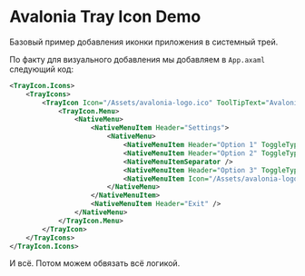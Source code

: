 ﻿# Avalonia Tray Icon Demo

Базовый пример добавления иконки приложения в системный трей.

По факту для визуального добавления мы добавляем в `App.axaml` следующий код:

```xml
<TrayIcon.Icons>
    <TrayIcons>
        <TrayIcon Icon="/Assets/avalonia-logo.ico" ToolTipText="Avalonia Tray Icon ToolTip">
            <TrayIcon.Menu>
                <NativeMenu>
                    <NativeMenuItem Header="Settings">
                        <NativeMenu>
                            <NativeMenuItem Header="Option 1" ToggleType="Radio" IsChecked="True" />
                            <NativeMenuItem Header="Option 2" ToggleType="Radio" IsChecked="True" />
                            <NativeMenuItemSeparator />
                            <NativeMenuItem Header="Option 3" ToggleType="CheckBox" IsChecked="True" />
                            <NativeMenuItem Icon="/Assets/avalonia-logo.ico" Header="Restore Defaults" />
                        </NativeMenu>
                    </NativeMenuItem>
                    <NativeMenuItem Header="Exit" />
                </NativeMenu>
            </TrayIcon.Menu>
        </TrayIcon>
    </TrayIcons>
</TrayIcon.Icons>
```

И всё. Потом можем обвязать всё логикой.
